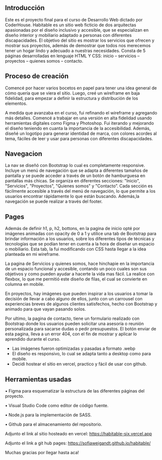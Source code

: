 ## Introducción

Este es el proyecto final para el curso de Desarrollo Web dictado por CoderHouse. Habitable es un sitio web ficticio de dos arquitectas apasionadas por el diseño inclusivo y accesible, que se especializan en diseño interior y mobiliario adaptado a personas con diferentes discapacidades. El objetivo del sitio es mostrar los servicios que ofrecen y mostrar sus proyectos, además de demostrar que todos nos merecemos tener un hogar lindo y adecuado a nuestras necesidades. 
Consta de 5 páginas desarrolladas en lenguaje HTML Y CSS: inicio – servicios – proyectos – quienes somos – contacto.

## Proceso de creación

Comencé por hacer varios bocetos en papel para tener una idea general de cómo quería que se viera el sitio. Luego, creé un wireframe en baja fidelidad, para empezar a definir la estructura y distribución de los elementos.

A medida que avanzaba en el curso, fui refinando el wireframe y agregando más detalles. Comencé a trabajar en una versión en alta fidelidad usando herramientas digitales como Figma y Photoshop. Fui iterando y mejorando el diseño teniendo en cuanta la importancia de la accesibilidad. 
Además, diseñé un logotipo para generar identidad de marca, con colores acordes al tema, fáciles de leer y usar para personas con diferentes discapacidades. 

## Navegacion

La nav se diseñó con Bootstrap lo cual es completamente responsive. Incluye un menú de navegación que se adapta a diferentes tamaños de pantalla y se puede acceder a través de un botón de hamburguesa en pantallas más chicas.
Se organiza en diferentes secciones: "Inicio", "Servicios", "Proyectos", "Quienes somos" y "Contacto”. Cada sección es fácilmente accesible a través del menú de navegación, lo que permite a los usuarios encontrar rápidamente lo que están buscando.
Además,la navegación se puede realizar a través del footer.

## Pages

Además de definir h1, p, h2, bottons, en la pagina de inicio opté por imágenes animadas con opacity de 0 a 1 y utilice una tab de Bootstrap para brindar información a los usuarios, sobre los diferentes tipos de técnicas y tecnologías que se podían tener en cuenta a la hora de diseñar un espacio o mobiliario. 
Esta tab, la fui modificando con CSS hasta llegar a la idea planteada en mi wireframe.

La pagina de Servicios y quienes somos, hace hinchapie en la importancia de un espacio funcional y accesible, contando un poco cuales son sus objetivos y como pueden ayudar a hacerte la vida mas fácil. La realice con flexbox, lo que me permitió este diseño de filas, el cual se convierte en columna en mobile. 

En proyectos, hay imágenes que pueden inspirar a los usuarios a tomar la decisión de llevar a cabo alguno de ellos, junto con un carrousel con experiencias breves de algunos clientes satisfechos, hecho con Bootstrap y animado para que vayan pasando solos.

Por ultimo, la pagina de contacto, tiene un formulario realizado con Bootstrap donde los usuarios pueden solicitar una asesoría o reunión personalizada para sacarse dudas o pedir presupuestos.
El botón enviar de esta pagina, lleva a un error 404, con el fin de mostrar y aplicar lo aprendido durante el curso. 

-	Las imágenes fueron optimizadas y pasadas a formato .webp
-	El diseño es responsivo, lo cual se adapta tanto a desktop como para mobile.
-	Decidi hostear el sitio en vercel, practico y fácil de usar con github.


## Herramientas usadas

•	Figma para esquematizar la estructura de las diferentes páginas del proyecto.

•	Visual Studio Code como editor de código fuente.

•	Node.js para la implementación de SASS.

•	Github para el almacenamiento del repositorio.



Adjunto el link al sitio hosteado en vercel: https://habitable-six.vercel.app

Adjunto el link a git hub pages: https://sofiaweigandt.github.io/habitable/



Muchas gracias por llegar hasta aca! 